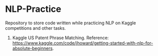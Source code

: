 # NLP-Practice
Repository to store code written while practicing NLP on Kaggle competitions and other tasks.

1. Kaggle US Patent Phrase Matching. 
Reference: https://www.kaggle.com/code/jhoward/getting-started-with-nlp-for-absolute-beginners. 
